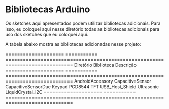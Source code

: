Bibliotecas Arduino
===================

Os sketches aqui apresentados podem utilizar bibliotecas adicionais. Para isso, eu coloquei aqui nesse diretório todas as bibliotecas adicionais para uso dos sketches que eu coloquei aqui.

A tabela abaixo mostra as bibliotecas adicionadas nesse projeto:

==================== =========== =============================================================================
Diretório            Biblioteca  Descrição
==================== =========== =============================================================================
AndroidAccessory
CapacitiveSensor
CapacitiveSensorDue
Keypad
PCD8544
TFT
USB_Host_Shield
Ultrasonic
LiquidCrystal_I2C
==================== =========== =============================================================================
